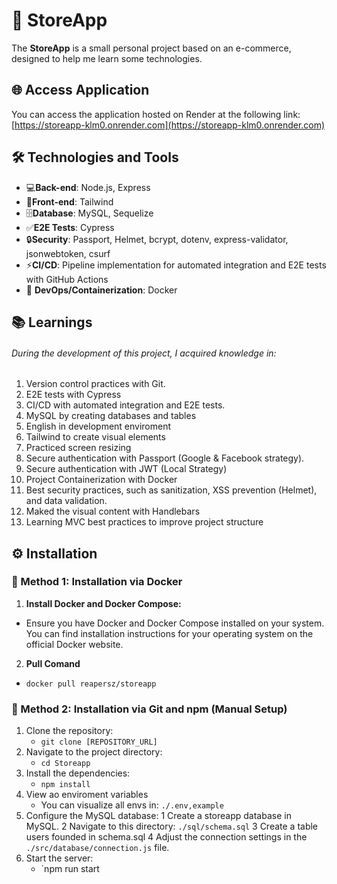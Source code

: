 # 🛒 StoreApp
The **StoreApp** is a small personal project based on an e-commerce, designed to help me learn some technologies.

## 🌐 Access Application
You can access the application hosted on Render at the following link: [https://storeapp-klm0.onrender.com](https://storeapp-klm0.onrender.com)

## 🛠️ Technologies and Tools
- 💻**Back-end**: Node.js, Express
- 🎨**Front-end**: Tailwind
- 🗄️**Database**: MySQL, Sequelize
- ✅**E2E Tests**: Cypress
- 🔒**Security**: Passport, Helmet, bcrypt, dotenv, express-validator, jsonwebtoken, csurf
- ⚡**CI/CD**: Pipeline implementation for automated integration and E2E tests with GitHub Actions
- 🐳 **DevOps/Containerization**: Docker

## 📚 Learnings
###### During the development of this project, I acquired knowledge in:
1. Version control practices with Git.
2. E2E tests with Cypress
3. CI/CD with automated integration and E2E tests.
4. MySQL by creating databases and tables
5. English in development enviroment
6. Tailwind to create visual elements
7. Practiced screen resizing
8. Secure authentication with Passport (Google & Facebook strategy).
9. Secure authentication with JWT (Local Strategy)
10. Project Containerization with Docker
11. Best security practices, such as sanitization, XSS prevention (Helmet), and data validation.
12. Maked the visual content with Handlebars
13. Learning MVC best practices to improve project structure

## ⚙️ Installation

### 🐳 Method 1: Installation via Docker
1)  **Install Docker and Docker Compose:**
   - Ensure you have Docker and Docker Compose installed on your system. You can find installation instructions for your operating system on the official Docker website.

2)  **Pull Comand**
   - `docker pull reapersz/storeapp`

### 💾 Method 2: Installation via Git and npm (Manual Setup)
1) Clone the repository:
   - `git clone [REPOSITORY_URL]`
2) Navigate to the project directory:
   - `cd Storeapp`
3) Install the dependencies:
   - `npm install`
4) View ao enviroment variables
   - You can visualize all envs in: `./.env,example`
5) Configure the MySQL database:
   1 Create a storeapp database in MySQL.
   2 Navigate to this directory: `./sql/schema.sql`
   3 Create a table users founded in schema.sql
   4 Adjust the connection settings in the `./src/database/connection.js` file.
6) Start the server:
   - `npm run start

